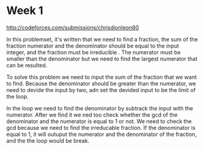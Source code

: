 
# Week 1
http://codeforces.com/submissions/chrisdionleon80

In this problemset, it's written that we need to find a fraction, the sum of the fraction 
numerator and the denominator should be  equal to the input integer, and the fraction must be 
irreducible . The numerator must be smaller than the denominator but we need to find the largest numerator 
that can be resulted.

To solve this problem we need to input the sum of the fraction that we want to find. Because the denominator should be
greater than the numerator, we need to devide the input by two, adn set the devided input to be the limit of the loop.

In the loop we need to find the  denominator by subtrack the input with the numerator. After we find it we ned too check whether the 
gcd of the denominator and the numerator is equal to 1 or not. We need to check the gcd because we need to find the irreducable fraction.
If the denominator is equal to 1, it will outuput the numerator and the denominator of the fraction, and the the loop would be break.
